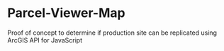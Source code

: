 # Parcel-Viewer-Map
Proof of concept to determine if production site can be replicated using ArcGIS API for JavaScript
